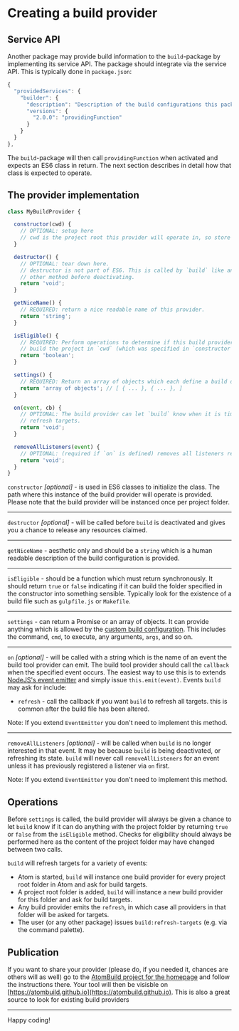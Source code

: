 # Creating a build provider

## Service API

Another package may provide build information to the `build`-package by implementing its service API.
The package should integrate via the service API. This is typically done in `package.json`:

```javascript
{
  "providedServices": {
    "builder": {
      "description": "Description of the build configurations this package gives",
      "versions": {
        "2.0.0": "providingFunction"
      }
    }
  }
},
```

The `build`-package will then call `providingFunction` when activated and expects an
ES6 class in return. The next section describes in detail how that class is
expected to operate.

## The provider implementation
```javascript
class MyBuildProvider {

  constructor(cwd) {
    // OPTIONAL: setup here
    // cwd is the project root this provider will operate in, so store `cwd` in `this`.
  }

  destructor() {
    // OPTIONAL: tear down here.
    // destructor is not part of ES6. This is called by `build` like any
    // other method before deactivating.
    return 'void';
  }

  getNiceName() {
    // REQUIRED: return a nice readable name of this provider.
    return 'string';
  }

  isEligible() {
    // REQUIRED: Perform operations to determine if this build provider can
    // build the project in `cwd` (which was specified in `constructor`).
    return 'boolean';
  }

  settings() {
    // REQUIRED: Return an array of objects which each define a build description.
    return 'array of objects'; // [ { ... }, { ... }, ]
  }

  on(event, cb) {
    // OPTIONAL: The build provider can let `build` know when it is time to
    // refresh targets.
    return 'void';
  }

  removeAllListeners(event) {
    // OPTIONAL: (required if `on` is defined) removes all listeners registered in `on`
    return 'void';
  }
}
```

`constructor` _[optional]_ - is used in ES6 classes to initialize the class. The path
where this instance of the build provider will operate is provided.
Please note that the build provider will be instanced once per project folder.

---

`destructor` _[optional]_ - will be called before `build` is deactivated and gives you a chance
to release any resources claimed.

---

`getNiceName` - aesthetic only and should be a `string` which is a human readable
description of the build configuration is provided.

---

`isEligible` - should be a function which must return synchronously.
It should return `true` or `false` indicating if it can build the folder specified
in the constructor into something sensible. Typically look for the existence of a
build file such as `gulpfile.js` or `Makefile`.

---

`settings` - can return a Promise or an array of objects.
It can provide anything which is allowed by the [custom build configuration](README.md#custom-build-config).
This includes the command, `cmd`, to execute, any arguments, `args`, and so on.

---

`on` _[optional]_ - will be called with a string which is the name of an event the build tool provider can emit. The build
tool provider should call the `callback` when the specified event occurs.
The easiest way to use this is to extends [NodeJS's event emitter](https://nodejs.org/api/events.html#events_class_events_eventemitter) and simply issue `this.emit(event)`.
Events `build` may ask for include:
  * `refresh` - call the callback if you want `build` to refresh all targets.
    this is common after the build file has been altered.

Note: If you extend `EventEmitter` you don't need to implement this method.

---

`removeAllListeners` _[optional]_ - will be called when `build` is no longer interested in that event. It may be because
`build` is being deactivated, or refreshing its state. `build` will never call `removeAllListeners` for an event unless it has
previously registered a listener via `on` first.

Note: If you extend `EventEmitter` you don't need to implement this method.

## Operations

Before `settings` is called, the build provider will always be given a chance to
let `build` know if it can do anything with the project folder by returning `true` or `false`
from the `isEligible` method. Checks for eligibility should always be performed here as
the content of the project folder may have changed between two calls.

`build` will refresh targets for a variety of events:
  * Atom is started, `build` will instance one build provider for every project root
    folder in Atom and ask for build targets.
  * A project root folder is added, `build` will instance a new build provider for this
    folder and ask for build targets.
  * Any build provider emits the `refresh`, in which case all providers in that folder
    will be asked for targets.
  * The user (or any other package) issues `build:refresh-targets` (e.g. via the command palette).

## Publication

If you want to share your provider (please do, if you needed it, chances are others will as well)
go to the [AtomBuild project for the homepage](https://github.com/AtomBuild/atombuild.github.io)
and follow the instructions there. Your tool will then be visisble on [https://atombuild.github.io](https://atombuild.github.io). This is also a great source to look
for existing build providers

---

Happy coding!
